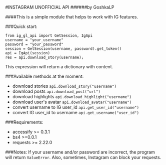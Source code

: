 #INSTAGRAM UNOFFICIAL API
######by GoshkaLP


####This is a simple module that helps to work with IG features.

###Quick start:
```
from ig_gl_api import GetSession, IgApi
username = "your_username"
password = "your_password"
session = GetSession(username, password).get_token()
api = IgApi(session)
res = api.download_story(username);
```
This expression will return a dictionary with content.

###Available methods at the moment:
- download stories `api.download_story("username")`
- download posts `api.download_post("url")`
- download highlights `api.download_highlight("username")`
- download user's avatar `api.download_avatar("username")`
- convert username to IG user_id `api.get_user_id("username")`
- convert IG user_id to username `api.get_username("user_id")`

###Requirements:
- accessify >= 0.3.1
- bs4 >=0.0.1
- requests >= 2.22.0

###Notes:
If your username and/or password are incorrect, the program will return `ValueError`.
Also, sometimes, Instagram can block your requests.

